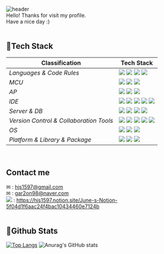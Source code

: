 ![header](https://capsule-render.vercel.app/api?type=Waving&color=000000&height=200&text=June's%20Space&fontColor=FEF1E6&fontSize=50)
<br>
Hello!
Thanks for visit my profile.
<br>
Have a nice day :)
<br>
<br>

## 🔨Tech Stack

| <center>Classification</center> |<center>Tech Stack</center>|
| :-------------------- | :-------------------------------------------------------------------------------------------------------------------------------------------------------------------------------------------------------------------------------------------------------------------------------------------------------------------------------------------------------------------------------------------------------------------------------------------- |
| *Languages & Code Rules*|<img src="https://img.shields.io/badge/C-A8B0C0?style=flat-square&logo=Coursera&logoColor=white"/> <img src="https://img.shields.io/badge/C++-00599C?style=flat-square&logo=C%2B%2B&logoColor=white"/> <img src="https://img.shields.io/badge/Java-f28500.svg?&style=flat-square&logo=Java"/> <img src="https://img.shields.io/badge/Python-3776AB?style=flat-square&logo=Python&logoColor=white"/> |
| *MCU*| <img src="https://img.shields.io/badge/ESP32-E7352C?style=flat-square&logo=Espressif&logoColor=white"/> <img src="https://img.shields.io/badge/Arduino-00979D?style=flat-square&logo=arduino&logoColor=white"/> <img src="https://img.shields.io/badge/STM32-03234B?style=flat-square&logo=STMicroelectronics&logoColor=white"/>
| *AP*| <img src="https://img.shields.io/badge/Raspberry Pi-A22846?style=flat-square&logo=Raspberry Pi&logoColor=white"/> <img src="https://img.shields.io/badge/Jetson Nano-76B900?style=flat-square&logo=NVIDIA&logoColor=white"/> <img src="https://img.shields.io/badge/Udoo-a349a4?style=flat-square&logoColor=white"/> |
| *IDE*| <img src="https://img.shields.io/badge/Visual Studio-5C2D91?style=flat-square&logo=Visual Studio&logoColor=white"/> <img src="https://img.shields.io/badge/Eclipse%20IDE-2C2255.svg?&style=flat-square&logo=Eclipse%20IDE&logoColor=white"/> <img src = "https://img.shields.io/badge/Android%20Studio-3DDC84?style=flat-square&logo=Androidstudio&logoColor=white"> <img src="https://img.shields.io/badge/Jupyter Notebook-F37626?style=flat-square&logo=Jupyter&logoColor=white"/> <img src="https://img.shields.io/badge/Matlab-0059f2.svg?&style=flat-square&logo=Matlab"/>|
| *Server & DB*|<img src="https://img.shields.io/badge/Apache-D22128?style=flat-square&logo=Apache&logoColor=white"/> <img src="https://img.shields.io/badge/PHP-777BB4?style=flat-square&logo=PHP&logoColor=white"/> <img src="https://img.shields.io/badge/MySQL-4479A1?style=flat-square&logo=MySQL&logoColor=white"/> <img src="https://img.shields.io/badge/MariaDB-003545?style=flat-square&logo=MariaDB&logoColor=white"/>|
| *Version Control & Collaboration Tools*| <img src="https://img.shields.io/badge/Git-F05032?style=flat-square&logo=Git&logoColor=white"/> <img src="https://img.shields.io/badge/GitHub-181717?style=flat-square&logo=GitHub&logoColor=white"/> <img src="https://img.shields.io/badge/Notion-000000?style=flat-square&logo=Notion&logoColor=white"/> <img src="https://img.shields.io/badge/Google%20Docs-4285F4?style=flat-square&logo=Google&logoColor=white"/> <img src="https://img.shields.io/badge/Slack-4A154B?style=flat-square&logo=Slack&logoColor=#4A154B"/> |
| *OS*|<img src="https://img.shields.io/badge/Windows10-0078D6?style=flat-square&logo=Windows&logoColor=white"/> <img src="https://img.shields.io/badge/Linux-FCA024?style=flat-square&logo=linux&logoColor=white"/> <img src="https://img.shields.io/badge/Ubuntu-E95420?style=flat-square&logo=Ubuntu&logoColor=white"/> |
| *Platform & Library & Package*|<img src="https://img.shields.io/badge/OpenCV-5C3EE8?style=flat-square&logo=OpenCV&logoColor=white"/> <img src="https://img.shields.io/badge/MFC-red?&style=flat-square"/> <img src="https://img.shields.io/badge/Firebase-%23039BE5.svg?style=flat-square&logo=firebase&logoColor=white"/> |

<br>

## Contact me
✉ : hjs1597@gmail.com
<br>
✉ : gar2on98@naver.com
<br>
<img src="https://img.shields.io/badge/Notion-000000?style=flat-square&logo=Notion&logoColor=white"/> : https://hjs1597.notion.site/June-s-Notion-5f04d1f6aac24f4bac10434460e7124b
<br>
<br>

## 💪Github Stats
[![Top Langs](https://github-readme-stats.vercel.app/api/top-langs/?username=junejune93&layout=compact)](https://github.com/junejune93/github-readme-stats)
![Anurag's GitHub stats](https://github-readme-stats.vercel.app/api?username=junejune93&show_icons=true&theme=dark)
